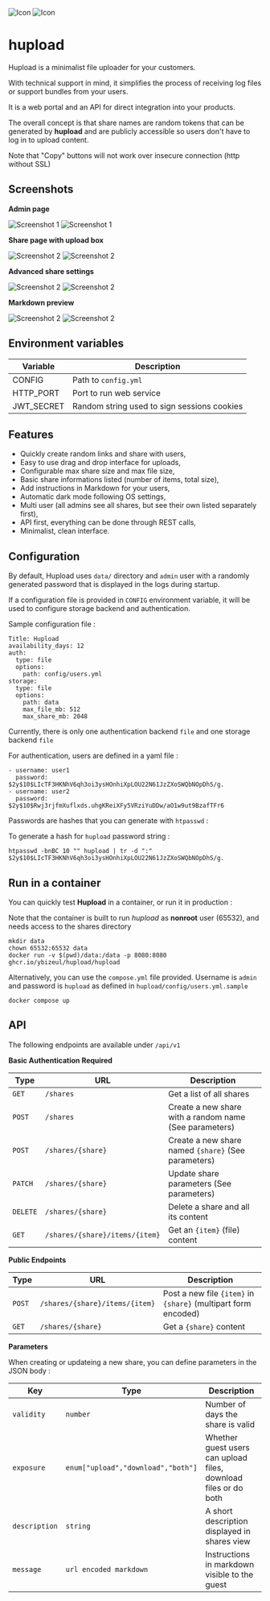 ![Icon](readme_images/icon.svg#gh-light-mode-only)
![Icon](readme_images/icon-dark.svg#gh-dark-mode-only)

# hupload

Hupload is a minimalist file uploader for your customers.

With technical support in mind, it simplifies the process of receiving log files
or support bundles from your users.

It is a web portal and an API for direct integration into your products.

The overall concept is that share names are random tokens that can be generated
by **hupload** and are publicly accessible so users don't have to log in to 
upload content.

Note that "Copy" buttons will not work over insecure connection (http without 
SSL)

## Screenshots

**Admin page**

![Screenshot 1](readme_images/screenshot_1_dark.png#gh-dark-mode-only)
![Screenshot 1](readme_images/screenshot_1_light.png#gh-light-mode-only)

**Share page with upload box**

![Screenshot 2](readme_images/screenshot_2_dark.png#gh-dark-mode-only)
![Screenshot 2](readme_images/screenshot_2_light.png#gh-light-mode-only)

**Advanced share settings**

![Screenshot 2](readme_images/share_settings_1_dark.png#gh-dark-mode-only)
![Screenshot 2](readme_images/share_settings_1_light.png#gh-light-mode-only)

**Markdown preview**

![Screenshot 2](readme_images/share_settings_2_dark.png#gh-dark-mode-only)
![Screenshot 2](readme_images/share_settings_2_light.png#gh-light-mode-only)

## Environment variables

| Variable    | Description |
|-------------|-------------|
| CONFIG      | Path to `config.yml`    |
| HTTP_PORT   | Port to run web service |
| JWT_SECRET  | Random string used to sign sessions cookies |

## Features

- Quickly create random links and share with users,
- Easy to use drag and drop interface for uploads,
- Configurable max share size and max file size,
- Basic share informations listed (number of items, total size),
- Add instructions in Markdown for your users,
- Automatic dark mode following OS settings,
- Multi user (all admins see all shares, but see their own listed separately first),
- API first, everything can be done through REST calls,
- Minimalist, clean interface.

## Configuration

By default, Hupload uses `data/` directory and `admin` user with a randomly
generated password that is displayed in the logs during startup.

If a configuration file is provided in `CONFIG` environment variable, it will
be used to configure storage backend and authentication.

Sample configuration file :

```
Title: Hupload
availability_days: 12
auth:
  type: file
  options:
    path: config/users.yml
storage:
  type: file
  options:
    path: data
    max_file_mb: 512
    max_share_mb: 2048
```

Currently, there is only one authentication backend `file` and one storage
backend `file`

For authentication, users are defined in a yaml file :

```
- username: user1
  password: $2y$10$LIcTF3HKNhV6qh3oi3ysHOnhiXpLOU22N61JzZXoSWQbNOpDhS/g.
- username: user2
  password: $2y$10$Rwj3rjfmXuflxds.uhgKReiXFy5VRziYuDDw/aO1w9ut9BzafTFr6
```

Passwords are hashes that you can generate with `htpasswd` :

To generate a hash for `hupload` password string :

```
htpasswd -bnBC 10 "" hupload | tr -d ":"
$2y$10$LIcTF3HKNhV6qh3oi3ysHOnhiXpLOU22N61JzZXoSWQbNOpDhS/g.
```

## Run in a container

You can quickly test **Hupload** in a container, or run it in production :

Note that the container is built to run _hupload_ as **nonroot** user (65532),
and needs access to the shares directory

```
mkdir data
chown 65532:65532 data
docker run -v $(pwd)/data:/data -p 8080:8080 ghcr.io/ybizeul/hupload/hupload
```

Alternatively, you can use the `compose.yml` file provided. Username is `admin`
and password is `hupload` as defined in `hupload/config/users.yml.sample`

```
docker compose up
```
## API

The following endpoints are available under `/api/v1`

**Basic Authentication Required**

| Type     | URL                            | Description                          |
|----------|--------------------------------|--------------------------------------|
| `GET`    | `/shares`                      | Get a list of all shares
| `POST`   | `/shares`                      | Create a new share with a random name (See parameters)
| `POST`   | `/shares/{share}`              | Create a new share named `{share}` (See parameters)
| `PATCH`  | `/shares/{share}`              | Update share parameters (See parameters)
| `DELETE` | `/shares/{share}`              | Delete a share and all its content
| `GET`    | `/shares/{share}/items/{item}` | Get an `{item}` (file) content

**Public Endpoints**

| Type     | URL                            | Description                          |
|----------|--------------------------------|--------------------------------------|
| `POST`   | `/shares/{share}/items/{item}` | Post a new file `{item}` in `{share}` (multipart form encoded)
| `GET`    | `/shares/{share}`              | Get a `{share}` content

**Parameters**

When creating or updateing a new share, you can define parameters in the JSON body :

| Key           | Type                               | Description                          |
|------------   |------------------------------------|--------------------------------------|
| `validity`    | `number`                           | Number of days the share is valid
| `exposure`    | `enum["upload","download","both"]` | Whether guest users can upload files, download files or do both
| `description` | `string`                           | A short description displayed in shares view
| `message`     | `url encoded markdown`             | Instructions in markdown visible to the guest
